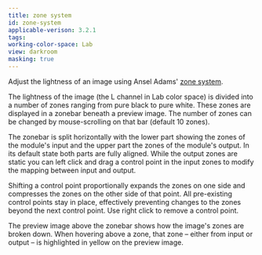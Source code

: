 ```yaml
---
title: zone system
id: zone-system
applicable-verison: 3.2.1
tags: 
working-color-space: Lab 
view: darkroom
masking: true
---
```


Adjust the lightness of an image using Ansel Adams' [zone system](https://en.wikipedia.org/wiki/Zone_System).

The lightness of the image (the L channel in Lab color space) is divided into a number of zones ranging from pure black to pure white. These zones are displayed in a zonebar beneath a preview image. The number of zones can be changed by mouse-scrolling on that bar (default 10 zones).

The zonebar is split horizontally with the lower part showing the zones of the module's input and the upper part the zones of the module's output. In its default state both parts are fully aligned. While the output zones are static you can left click and drag a control point in the input zones to modify the mapping between input and output. 

Shifting a control point proportionally expands the zones on one side and compresses the zones on the other side of that point. All pre-existing control points stay in place, effectively preventing changes to the zones beyond the next control point. Use right click to remove a control point. 

The preview image above the zonebar shows how the image's zones are broken down. When hovering above a zone, that zone – either from input or output – is highlighted in yellow on the preview image.
